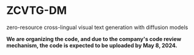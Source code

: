 # ZCVTG-DM
zero-resource cross-lingual visual text generation with diffusion models


**We are organizing the code, and due to the company's code review mechanism, the code is expected to be uploaded by May 8, 2024.**
